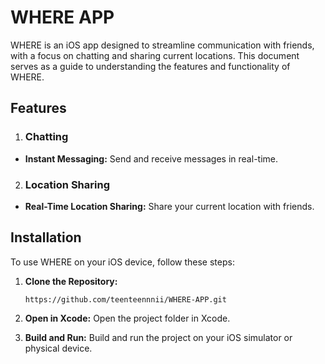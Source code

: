 # WHERE APP
WHERE is an iOS app designed to streamline communication with friends, with a focus on chatting and sharing current locations. This document serves as a guide to understanding the features and functionality of WHERE.

## Features
1. ### Chatting
- <b>Instant Messaging:</b> Send and receive messages in real-time.

2. ### Location Sharing
- <b>Real-Time Location Sharing:</b> Share your current location with friends.


## Installation
To use WHERE on your iOS device, follow these steps:

1. <b>Clone the Repository:</b>
    ```
    https://github.com/teenteennnii/WHERE-APP.git
    ```
2. <b>Open in Xcode:</b> Open the project folder in Xcode.

3. <b>Build and Run:</b> Build and run the project on your iOS simulator or physical device.

